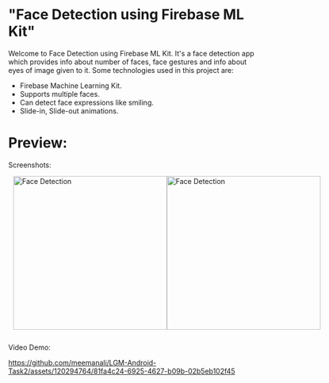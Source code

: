 # "Face Detection using Firebase ML Kit"

Welcome to Face Detection using Firebase ML Kit. It's a face detection app which provides info about number of faces, face gestures and info about eyes of image given to it. Some technologies used in this project are:

* Firebase Machine Learning Kit.
* Supports multiple faces.
* Can detect face expressions like smiling.
* Slide-in, Slide-out animations.

# Preview:

Screenshots:

<div style="display: flex; justify-content: space-between; margin: 10;">
    <img src="https://github.com/meemanali/LGM-Android-Task2/blob/main/Face%20detection%201.png" alt="Face Detection" width="310" title="Procesing">
    <img src="https://github.com/meemanali/LGM-Android-Task2/blob/main/Face%20detection%202.png" alt="Face Detection" width="310" title="Output">
</div>

<br>
Video Demo:

https://github.com/meemanali/LGM-Android-Task2/assets/120294764/81fa4c24-6925-4627-b09b-02b5eb102f45
